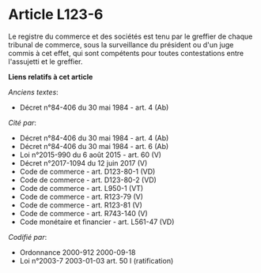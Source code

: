 # Article L123-6

Le registre du commerce et des sociétés est tenu par le greffier de chaque tribunal de commerce, sous la surveillance du
président ou d'un juge commis à cet effet, qui sont compétents pour toutes contestations entre l'assujetti et le greffier.

**Liens relatifs à cet article**

_Anciens textes_:

  - Décret n°84-406 du 30 mai 1984 - art. 4 (Ab)

_Cité par_:

  - Décret n°84-406 du 30 mai 1984 - art. 4 (Ab)
  - Décret n°84-406 du 30 mai 1984 - art. 6 (Ab)
  - Loi n°2015-990 du 6 août 2015 - art. 60 (V)
  - Décret n°2017-1094 du 12 juin 2017 (V)
  - Code de commerce - art. D123-80-1 (VD)
  - Code de commerce - art. D123-80-2 (VD)
  - Code de commerce - art. L950-1 (VT)
  - Code de commerce - art. R123-79 (V)
  - Code de commerce - art. R123-81 (V)
  - Code de commerce - art. R743-140 (V)
  - Code monétaire et financier - art. L561-47 (VD)

_Codifié par_:

  - Ordonnance 2000-912 2000-09-18
  - Loi n°2003-7 2003-01-03 art. 50 I (ratification)
